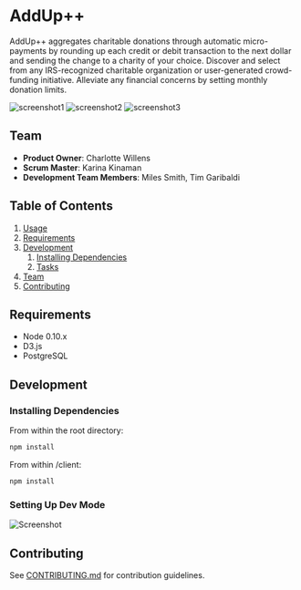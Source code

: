 # AddUp++

AddUp++ aggregates charitable donations through automatic micro-payments by rounding up each credit or debit transaction to the next dollar and sending the change to a charity of your choice. Discover and select from any IRS-recognized charitable organization or user-generated crowd-funding initiative. Alleviate any financial concerns by setting monthly donation limits.

![screenshot1](/screenshot_home.png?raw=true "Screenshot - Home")
![screenshot2](/screenshot_profile.png?raw=true "Screenshot - Profile")
![screenshot3](/screenshot_graph.png?raw=true "Screenshot - Graph")

## Team

  - __Product Owner__: Charlotte Willens
  - __Scrum Master__: Karina Kinaman
  - __Development Team Members__: Miles Smith, Tim Garibaldi

## Table of Contents

1. [Usage](#Usage)
1. [Requirements](#requirements)
1. [Development](#development)
    1. [Installing Dependencies](#installing-dependencies)
    1. [Tasks](#tasks)
1. [Team](#team)
1. [Contributing](#contributing)

## Requirements

- Node 0.10.x
- D3.js
- PostgreSQL

## Development

### Installing Dependencies

From within the root directory:

```sh
npm install
```

From within /client:

```sh
npm install
```
### Setting Up Dev Mode
![Screenshot](https://github.com/beltless-trenchcoats/addUp/blob/master/client/assets/images/dev-gif2.gif)

## Contributing

See [CONTRIBUTING.md](CONTRIBUTING.md) for contribution guidelines.
